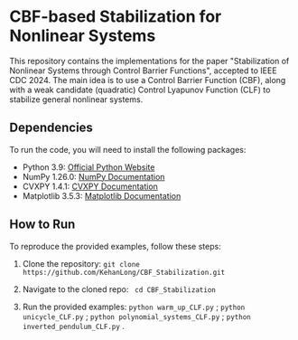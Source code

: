 # CBF-based Stabilization for Nonlinear Systems

This repository contains the implementations for the paper "Stabilization of Nonlinear Systems through Control Barrier Functions", accepted to IEEE CDC 2024. The main idea is to use a Control Barrier Function (CBF), along with a weak candidate (quadratic) Control Lyapunov Function (CLF) to stabilize general nonlinear systems.


## Dependencies

To run the code, you will need to install the following packages:

- Python 3.9: [Official Python Website](https://www.python.org/downloads/release/python-390/)
- NumPy 1.26.0: [NumPy Documentation](https://numpy.org/doc/stable/)
- CVXPY 1.4.1: [CVXPY Documentation](https://www.cvxpy.org/index.html)
- Matplotlib 3.5.3: [Matplotlib Documentation](https://matplotlib.org/stable/index.html)

## How to Run

To reproduce the provided examples, follow these steps:

1. Clone the repository:
```git clone https://github.com/KehanLong/CBF_Stabilization.git```

2. Navigate to the cloned repo:
``` cd CBF_Stabilization```

3. Run the provided examples:
```python warm_up_CLF.py``` ; ```python unicycle_CLF.py``` ; ```python polynomial_systems_CLF.py``` ; ```python inverted_pendulum_CLF.py``` .

 
